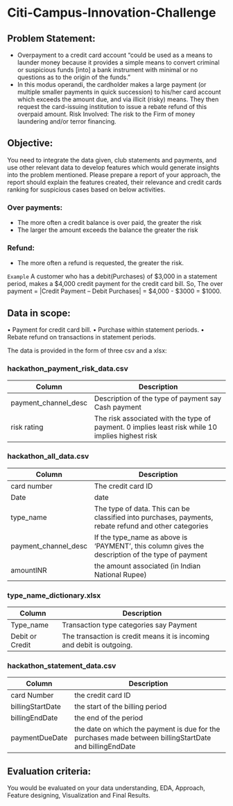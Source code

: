 # Citi-Campus-Innovation-Challenge

## Problem Statement:
* Overpayment to a credit card account “could be used as a means to launder money because it provides
a simple means to convert criminal or suspicious funds [into] a bank instrument with minimal or no
questions as to the origin of the funds.”
* In this modus operandi, the cardholder makes a large payment (or multiple smaller payments in quick
succession) to his/her card account which exceeds the amount due, and via illicit (risky) means. They
then request the card-issuing institution to issue a rebate refund of this overpaid amount.
Risk Involved: The risk to the Firm of money laundering and/or terror financing.

## Objective:
You need to integrate the data given, club statements and payments, and use other relevant data to
develop features which would generate insights into the problem mentioned.
Please prepare a report of your approach, the report should explain the features created, their
relevance and credit cards ranking for suspicious cases based on below activities.

### Over payments:
* The more often a credit balance is over paid, the greater the risk
* The larger the amount exceeds the balance the greater the risk
### Refund:
* The more often a refund is requested, the greater the risk.

` Example `
A customer who has a debit(Purchases) of $3,000 in a statement period, makes a $4,000 credit
payment for the credit card bill.
So, The over payment = |Credit Payment – Debit Purchases| = $4,000 - $3000 = $1000.

## Data in scope:

• Payment for credit card bill.
• Purchase within statement periods.
• Rebate refund on transactions in statement periods.

The data is provided in the form of three csv and a xlsx:

### hackathon_payment_risk_data.csv 

 | Column | Description |
 | ------- | ------ |
| payment_channel_desc | Description of the type of payment say Cash payment |
| risk rating | The risk associated with the type of payment. 0 implies least risk while 10 implies highest risk |

### hackathon_all_data.csv 


| Column | Description |
| ---- | ---- |
| card number  | The credit card ID |
| Date | date |
| type_name | The type of data. This can be classified into purchases, payments, rebate refund and other categories  |
| payment_channel_desc | If the type_name as above is ‘PAYMENT’, this column gives the description of the type of payment |
| amountINR  | the amount associated (in Indian National Rupee)   |

### type_name_dictionary.xlsx 


| Column | Description |
| ----  | ------- |
| Type_name  | Transaction type categories say Payment  |
| Debit or Credit | The transaction is credit means it is incoming and debit is outgoing. |

### hackathon_statement_data.csv 

| Column | Description |
| ------- | --------- |
| card Number | the credit card ID  |
| billingStartDate  | the start of the billing period  |
| billingEndDate |  the end of the period   |
| paymentDueDate  | the date on which the payment is due for the purchases made between billingStartDate and billingEndDate  |

## Evaluation criteria:
You would be evaluated on your data understanding, EDA, Approach, Feature designing,
Visualization and Final Results.
